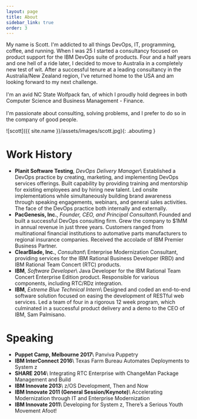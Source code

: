 ```yaml
---
layout: page
title: About
sidebar_link: true
order: 3
---
```


<p class="message">
  My name is Scott. I'm addicted to all things DevOps, IT, programming, coffee, and running. When I was 25 I started a consultancy focused on product support for the IBM DevOps suite of products.  Four and a half years and one hell of a ride later, I decided to move to Australia in a completely new test of wit.  After a successful tenure at a leading consultancy in the Australia/New Zealand region, I've returned home to the USA and am looking forward to my next challenge.
<br /><br />
  I'm an avid NC State Wolfpack fan, of which I proudly hold degrees in both
  Computer Science and Business Management - Finance.
<br /><br />
  I'm passionate about consulting, solving problems, and I prefer to do so in the
  company of good people.
</p>

![scott]({{ site.name }}/assets/images/scott.jpg){: .aboutimg }

# Work History
- **Planit Software Testing**, *DevOps Delivery Manager*\\
Established a DevOps practice by creating, marketing, and implementing DevOps services offerings. Built capability by providing training and mentorship for existing employees and by hiring new talent. Led onsite implementations while simultaneously building brand awareness through speaking engagements, webinars, and general sales activities. The face of the DevOps practice both internally and externally.
- **PacGenesis, Inc.**, *Founder, CEO, and Principal Consultant*\\
Founded and built a successful DevOps consulting firm. Grew the company to $1MM in annual revenue in just three years. Customers ranged from multinational financial institutions to automative parts manufacturers to regional insurance companies. Received the accolade of IBM Premier Business Partner.
- **ClearBlade, Inc.**, *Consultant*\\
Enterprise Modernization Consultant, providing services for the IBM Rational Business Developer (RBD) and IBM Rational Team Concert (RTC) products.
- **IBM**, *Software Developer*\\
Java Developer for the IBM Rational Team Concert Enterprise Edition product. Responsible for various components, including RTC/RDz integration.
- **IBM**, *Extreme Blue Technical Intern*\\
Designed and coded an end-to-end software solution focused on easing the development of RESTful web services. Led a team of four in a rigorous 12 week program, which culminated in a successful product delivery and a demo to the CEO of IBM, Sam Palmisano.

# Speaking
- **Puppet Camp, Melbourne 2017**\\
Panviva Puppetry
- **IBM InterConnect 2016**\\
Texas Farm Bureau Automates Deployments to System z
- **SHARE 2014**\\
Integrating RTC Enterprise with ChangeMan Package Management and Build
- **IBM Innovate 2013**\\
z/OS Development, Then and Now
- **IBM Innovate 2011 (General Session/Keynote)**\\
Accelerating Modernization through IT and Enterprise Modernization
- **IBM Innovate 2011**\\
Developing for System z, There’s a Serious Youth Movement Afoot!
